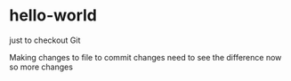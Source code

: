 # hello-world
just to checkout Git

Making changes to file to commit changes
need to see the difference now so more changes
